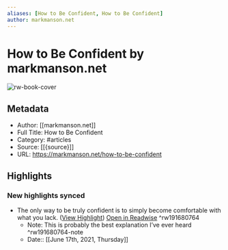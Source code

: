 ```yaml
---
aliases: [How to Be Confident, How to Be Confident]
author: markmanson.net
---
```

# How to Be Confident by markmanson.net

![rw-book-cover](https://readwise-assets.s3.amazonaws.com/static/images/article1.be68295a7e40.png)

## Metadata
- Author: [[markmanson.net]]
- Full Title: How to Be Confident
- Category: #articles
- Source: [[{source}]]
- URL: https://markmanson.net/how-to-be-confident

## Highlights
### New highlights synced
- The only way to be truly confident is to simply become comfortable with what you lack. ([View Highlight](https://instapaper.com/read/1419859285/16695776)) [Open in Readwise](https://readwise.io/open/191680764) ^rw191680764
    - Note: This is probably the best explanation I’ve ever heard ^rw191680764-note
    - Date:: [[June 17th, 2021, Thursday]]
